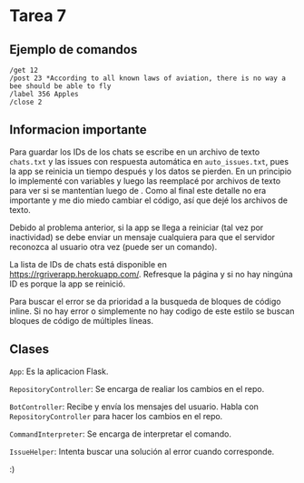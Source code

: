 # Tarea 7

## Ejemplo de comandos

```
/get 12
/post 23 *According to all known laws of aviation, there is no way a bee should be able to fly
/label 356 Apples
/close 2
```

## Informacion importante

Para guardar los IDs de los chats se escribe en un archivo de texto `chats.txt` y las issues con respuesta automática en `auto_issues.txt`, pues la app se reinicia un tiempo después y los datos se pierden. En un principio lo implementé con variables y luego las reemplacé por archivos de texto para ver si se mantentían luego de . Como al final este detalle no era importante y me dio miedo cambiar el código, así que dejé los archivos de texto.

Debido al problema anterior, si la app se llega a reiniciar (tal vez por inactividad) se debe enviar un mensaje cualquiera para que el servidor reconozca al usuario otra vez (puede ser un comando).

La lista de IDs de chats está disponible en https://rgriverapp.herokuapp.com/. Refresque la página y si no hay ningúna ID es porque la app se reinició.

Para buscar el error se da prioridad a la busqueda de bloques de código inline. Si no hay error o simplemente no hay codigo de este estilo se buscan bloques de código de múltiples líneas.

## Clases
`App`: Es la aplicacion Flask.

`RepositoryController`: Se encarga de realiar los cambios en el repo.

`BotController`: Recibe y envía los mensajes del usuario. Habla con `RepositoryController` para hacer los cambios en el repo.

`CommandInterpreter`: Se encarga de interpretar el comando.

`IssueHelper`: Intenta buscar una solución al error cuando corresponde.

:)
